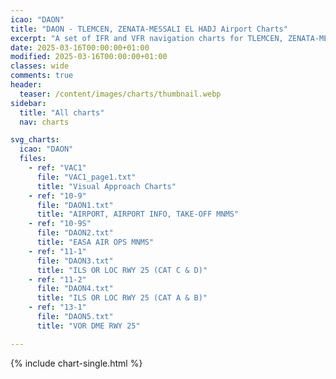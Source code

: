 ```yaml
---
icao: "DAON" 
title: "DAON - TLEMCEN, ZENATA-MESSALI EL HADJ Airport Charts"
excerpt: "A set of IFR and VFR navigation charts for TLEMCEN, ZENATA-MESSALI EL HADJ Airport"
date: 2025-03-16T00:00:00+01:00
modified: 2025-03-16T00:00:00+01:00
classes: wide
comments: true
header:
  teaser: /content/images/charts/thumbnail.webp
sidebar:
  title: "All charts"
  nav: charts

svg_charts:
  icao: "DAON"
  files:
    - ref: "VAC1"
      file: "VAC1_page1.txt"
      title: "Visual Approach Charts"
    - ref: "10-9"
      file: "DAON1.txt"
      title: "AIRPORT, AIRPORT INFO, TAKE-OFF MNMS"
    - ref: "10-9S"
      file: "DAON2.txt"
      title: "EASA AIR OPS MNMS"
    - ref: "11-1"
      file: "DAON3.txt"
      title: "ILS OR LOC RWY 25 (CAT C & D)"
    - ref: "11-2"
      file: "DAON4.txt"
      title: "ILS OR LOC RWY 25 (CAT A & B)"
    - ref: "13-1"
      file: "DAON5.txt"
      title: "VOR DME RWY 25"

---
```


{% include chart-single.html %}